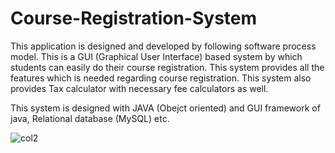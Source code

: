 # Course-Registration-System

This application is designed and developed by following software process model. This is a GUI (Graphical User Interface) based system by which students can easily do their course registration. This system provides all the features which is needed regarding course registration. This system also provides Tax calculator with necessary fee calculators as well.

This system is designed with JAVA (Obejct oriented) and GUI framework of java, Relational database (MySQL) etc.


![col2](https://user-images.githubusercontent.com/21248324/45142742-17cc0180-b1db-11e8-9fda-7f74874df14d.jpg)

